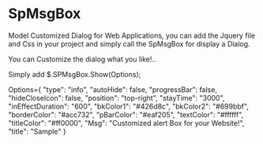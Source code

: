 SpMsgBox
========

Model Customized Dialog for Web Applications, you can add the Jquery file and Css in your project and simply call the SpMsgBox for display a Dialog.

You can Customize the dialog what you like!..

Simply add $.SPMsgBox.Show(Options);

Options={ "type": "info", "autoHide": false, "progressBar": false, "hideCloseIcon": false, "position": "top-right", "stayTime": "3000", "inEffectDuration": "600", "bkColor1": "#426d8c", "bkColor2": "#699bbf", "borderColor": "#acc732", "pBarColor": "#eaf205", "textColor": "#ffffff", "titleColor": "#ff0000", "Msg": "Customized alert Box for your Website!", "title": "Sample" }
